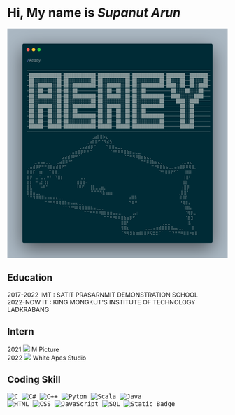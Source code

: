 # **Hi, My name is _Supanut Arun_**
![MyName](/Source/My_name_is.png)
## **Education**
2017-2022 IMT : SATIT PRASARNMIT DEMONSTRATION SCHOOL <br />
2022-NOW IT : KING MONGKUT'S INSTITUTE OF TECHNOLOGY LADKRABANG

## **Intern**
2021 <img src = "https://scontent.fbkk12-4.fna.fbcdn.net/v/t39.30808-6/314015681_5810602508999729_3281314157361673677_n.jpg?_nc_cat=103&ccb=1-7&_nc_sid=6ee11a&_nc_ohc=BYT0rtb97VEQ7kNvgF0n1l4&_nc_oc=AdiTzphH_KbFHmJS5GJ74mDj49NmRNlkbT499ON06-oxK0tv2uW5wxs_EIlLnxjhnBo&_nc_zt=23&_nc_ht=scontent.fbkk12-4.fna&_nc_gid=A_hJes-9L-JMXCU4SCUBHhT&oh=00_AYBXZ2CbyY5EkSTqeYEcR4pCHrA0Mb25-2gawPBJbspifQ&oe=6789CB5C" height = "auto" width = "35"> M Picture <br />
2022 <img src = "https://media.licdn.com/dms/image/v2/C560BAQFa5rqQkErLiQ/company-logo_200_200/company-logo_200_200/0/1674807145601?e=2147483647&v=beta&t=lbc2fD3BPDQEd12y6JPewwZjSepiYP6_hZaHlrevCWs" width = "35"> White Apes Studio

## **Coding Skill**
<kbd>![C](https://img.shields.io/badge/Language-purple?style=for-the-badge&logo=codio&logoColor=white) ![C#](https://img.shields.io/badge/%23%20Language-black?style=for-the-badge&logo=codio&logoColor=white) ![C++](https://img.shields.io/badge/Language-blue?style=for-the-badge&logo=c%2B%2B&logoColor=white) ![Pyton](https://img.shields.io/badge/Python-blue?style=for-the-badge&logo=python&logoColor=yellow) ![Scala](https://img.shields.io/badge/Scala-red?style=for-the-badge&logo=scala&logoColor=white) <img src = "https://images.javatpoint.com/core/images/java-logo1.png" alt = "Java" width = "45"> <br /> ![HTML](https://img.shields.io/badge/HTML-orange?style=for-the-badge&logo=html5&logoColor=white) ![CSS](https://img.shields.io/badge/CSS-blue?style=for-the-badge&logo=css&logoColor=white) ![JavaScript](https://img.shields.io/badge/JavaScript-yellow?style=for-the-badge&logo=javascript&logoColor=white) ![SQL](https://img.shields.io/badge/SQL-orange?style=for-the-badge) ![Static Badge](https://img.shields.io/badge/Neo4J-blue?style=for-the-badge&logo=neo4j&logoColor=white)</kbd>

